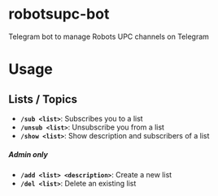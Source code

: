 # robotsupc-bot
Telegram bot to manage Robots UPC channels on Telegram

# Usage

## Lists / Topics

* **`/sub <list>`**: Subscribes you to a list
* **`/unsub <list>`**: Unsubscribe you from a list
* **`/show <list>`**: Show description and subscribers of a list

##### Admin only

* **`/add <list> <description>`**: Create a new list
* **`/del <list>`**: Delete an existing list

